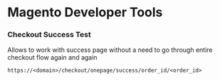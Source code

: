 Magento Developer Tools
===

### Checkout Success Test

Allows to work with success page without a need to go through entire checkout flow again and again

```
https://<domain>/checkout/onepage/success/order_id/<order_id>
```
